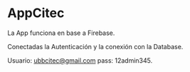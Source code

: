 # AppCitec

La App funciona en base a Firebase.

Conectadas la Autenticación y la conexión con la Database.

Usuario: ubbcitec@gmail.com
pass: 12admin345.

